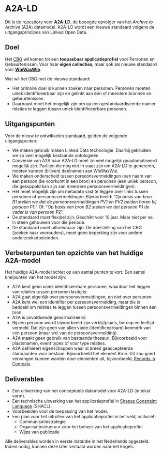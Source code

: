 # A2A-LD

Dit is de repository voor **A2A-LD**, de beoogde opvolger van het *Archive to Archive* (A2A) datamodel. A2A-LD wordt een nieuwe standaard volgens de uitgangsprincipes van Linked Open Data. 

## Doel
Het [CBG](https://cbg.nl) wil komen tot een **toepasbaar applicatieprofiel** voor Personen en Gebeurtenissen. Voor haar **eigen collecties**, maar ook als nieuwe standaard voor **[WieWasWie](https://wiewaswie.nl)**.

Wat wil het CBG met de nieuwe standaard:
- Het primaire doel is kunnen zoeken naar personen. Personen moeten uniek identificeerbaar zijn en gelinkt aan één of meerdere bronnen en gebeurtenissen.	
- Daarnaast moet het mogelijk zijn om op een gestandaardiseerde manier relaties te leggen tussen uniek identificeerbare personen.

## Uitgangspunten
Voor de nieuw te ontwikkelen standaard, gelden de volgende uitgangspunten: 
- We maken gebruik maken Linked Data technologie. Daarbij gebruiken we zo veel mogelijk bestaande ontologieën.
- Conversie van A2A naar A2A-LD moet zo veel mogelijk geautomatiseerd mogelijk zijn. Partijen die nog niet in staat zijn om A2A-LD te genereren, moeten kunnen (blijven) deelnemen aan WieWasWie. 
- We maken onderscheid tussen persoonsvermeldingen (een naam van een persoon die voorkomt in een bron) en personen (een uniek persoon, die gekoppeld kan zijn aan meerdere persoonsvermeldingen). 
- Het moet mogelijk zijn om metadata vast te leggen over links tussen personen of persoonsvermeldingen. Bijvoorbeeld: “*Op basis van bron B1 stellen we dat de persoonsvermeldingen PV1 en PV2 beiden horen bij persoon P1.*” Of: “*Op basis van bron B2 stellen we dat persoon P1 de vader is van persoon P2*”. 
- De standaard moet flexibel zijn. Geschikt voor 10 jaar. Maar niet per se in steen gehouwen voor die periode. 
- De standaard moet uitbreidbaar zijn. De doelstelling van het CBG (zoeken naar voorouders), moet geen beperking zijn voor andere onderzoeksdoeleinden. 

## Verbeterpunten ten opzichte van het huidige A2A-model 
Het huidige A2A-model schiet op een aantal punten te kort. Een aantal knelpunten van het model zijn: 
- A2A kent geen uniek identificeerbare personen, waardoor het leggen van relaties tussen personen lastig is: 
- A2A gaat eigenlijk over persoonsvermeldingen, en niet over personen. 
- A2A kent wel een identifier per persoonsvermelding, maar die is bedoeld om relaties te leggen tussen persoonsvermeldingen binnen één bron. 
- A2A is onvoldoende genormaliseerd: 
- Bij een persoon wordt bijvoorbeeld zijn verblijfplaats, beroep en leeftijd vermeld. Dat zijn geen van allen vaste (identificeerbare) kenmerk van een persoon (maar wel van de persoonsvermelding). 
- A2A maakt geen gebruik van bestaande thesauri. Bijvoorbeeld voor plaatsnamen, event types of voor type relaties. 
- A2A definieert eigenschappen waar al breed geaccepteerde standaarden voor bestaan. Bijvoorbeeld het element Bron. Dit zou goed vervangen kunnen worden door elementen uit, bijvoorbeeld, [Records in Contexts](https://www.ica.org/en/records-in-contexts-ontology). 

## Deliverables
- Een uitwerking van het conceptuele datamodel voor A2A-LD (in tekst vorm). 
- Een technische uitwerking van het applicatieprofiel in [Shapes Constraint Language](https://www.w3.org/TR/shacl/) (SHACL). 
- Voorbeelden voor de toepassing van het model. 
- Een plan voor het uitrollen van het applicatieprofiel in het veld, inclusief: 
  - Communicatiestrategie 
  - Organisatiestructuur voor het beheer van het applicatieprofiel 
  - Wijze van publicatie 

Alle deliverables worden in eerste instantie in het Nederlands opgesteld. Indien nodig, kunnen deze later vertaald worden naar het Engels. 



